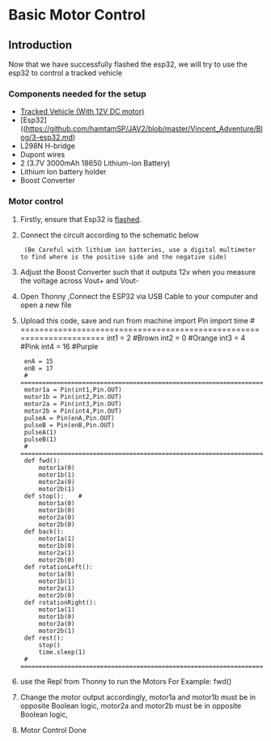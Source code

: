 # Basic Motor Control
## Introduction
Now that we have successfully flashed the esp32, we will try to use the esp32 to control a tracked vehicle

### Components needed for the setup
* [Tracked Vehicle (With 12V DC motor)](https://www.aliexpress.com/item/32821691519.html?spm=a2g0o.productlist.0.0.dd9f3504FIxJlO&algo_pvid=4bd80cc2-4a6f-4e2b-9bf1-29e588a22596&algo_expid=4bd80cc2-4a6f-4e2b-9bf1-29e588a22596-40&btsid=31add63b-820d-4040-a855-48db1088dcb4&ws_ab_test=searchweb0_0,searchweb201602_2,searchweb201603_53)
* [Esp32]((https://github.com/hamtamSP/JAV2/blob/master/Vincent_Adventure/Blog/3-esp32.md)
* L298N H-bridge
* Dupont wires
* 2 (3.7V 3000mAh 18650 Lithium-ion Battery)
* Lithium Ion battery holder
* Boost Converter

### Motor control
1. Firstly, ensure that Esp32 is [flashed](https://github.com/hamtamSP/JAV2/blob/master/Vincent_Adventure/Blog/3-esp32.md).
2. Connect the circuit according to the schematic below

        (Be Careful with lithium ion batteries, use a digital multimeter to find where is the positive side and the negative side)      
3. Adjust the Boost Converter such that it outputs 12v when you measure the voltage across Vout+ and Vout-
4. Open Thonny ,Connect the ESP32 via USB Cable to your computer and open a new file
5. Upload this code, save and run
        from machine import Pin
        import time
        # =====================================================================
        int1 = 2  #Brown
        int2 = 0  #Orange
        int3 = 4  #Pink
        int4 = 16 #Purple

        enA = 15
        enB = 17
        # =====================================================================
        motor1a = Pin(int1,Pin.OUT)
        motor1b = Pin(int2,Pin.OUT)
        motor2a = Pin(int3,Pin.OUT)
        motor2b = Pin(int4,Pin.OUT)
        pulseA = Pin(enA,Pin.OUT)
        pulseB = Pin(enB,Pin.OUT)
        pulseA(1)
        pulseB(1)
        # =====================================================================
        def fwd():     
            motor1a(0)
            motor1b(1)
            motor2a(0)
            motor2b(1)
        def stop():    #
            motor1a(0)
            motor1b(0)
            motor2a(0)
            motor2b(0)
        def back():
            motor1a(1)
            motor1b(0)
            motor2a(1)
            motor2b(0)
        def rotationLeft():
            motor1a(0)
            motor1b(1)
            motor2a(1)
            motor2b(0)
        def rotationRight():
            motor1a(1)
            motor1b(0)
            motor2a(0)
            motor2b(1)
        def rest():
            stop()
            time.sleep(1)
        # =====================================================================
6. use the Repl from Thonny to run the Motors
For Example:
        fwd()
7. Change the motor output accordingly, motor1a and motor1b must be in opposite Boolean logic, motor2a and motor2b must be in opposite Boolean logic,
8. Motor Control Done
